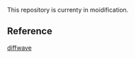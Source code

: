 This repository is currenty in moidification.

## Reference
[diffwave](https://github.com/lmnt-com/diffwave/tree/master)
